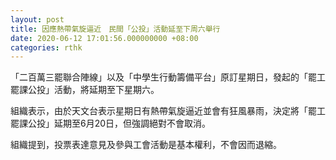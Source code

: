 ```yaml
---
layout: post
title: 因應熱帶氣旋逼近　民間「公投」活動延至下周六舉行
date: 2020-06-12 17:01:56.000000000 +08:00
categories: rthk
---
```


「二百萬三罷聯合陣線」以及「中學生行動籌備平台」原訂星期日，發起的「罷工罷課公投」活動，將延期至下星期六。

組織表示，由於天文台表示星期日有熱帶氣旋逼近並會有狂風暴雨，決定將「罷工罷課公投」延期至6月20日，但強調絕對不會取消。

組織提到，投票表達意見及參與工會活動是基本權利，不會因而退縮。
